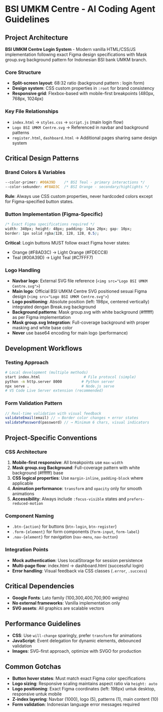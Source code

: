 # BSI UMKM Centre - AI Coding Agent Guidelines

## Project Architecture

**BSI UMKM Centre Login System** - Modern vanilla HTML/CSS/JS implementation following exact Figma design specifications with Mask group.svg background pattern for Indonesian BSI bank UMKM branch.

### Core Structure
- **Split-screen layout**: 68:32 ratio (background pattern : login form)
- **Design system**: CSS custom properties in `:root` for brand consistency
- **Responsive grid**: Flexbox-based with mobile-first breakpoints (480px, 768px, 1024px)

### Key File Relationships
- `index.html` → `styles.css` → `script.js` (main login flow)
- `Logo BSI UMKM Centre.svg` → Referenced in navbar and background patterns
- `register.html`, `dashboard.html` → Additional pages sharing same design system

## Critical Design Patterns

### Brand Colors & Variables
```css
--color-primer: #00A39D    /* BSI Teal - primary interactions */
--color-sekunder: #F8AD3C  /* BSI Orange - secondary/highlights */
```
**Rule**: Always use CSS custom properties, never hardcoded colors except for Figma-specified button states.

### Button Implementation (Figma-Specific)
```css
/* Exact Figma specifications required */
width: 340px; height: 48px; padding: 14px 20px; gap: 10px;
border: 1px solid rgba(128, 128, 128, 0.5);
```
**Critical**: Login buttons MUST follow exact Figma hover states:
- Orange (#F8AD3C) → Light Orange (#FDECC8)
- Teal (#00A39D) → Light Teal (#C7FFF7)

### Logo Handling
- **Navbar logo**: External SVG file reference (`<img src="Logo BSI UMKM Centre.svg">`)
- **Main logo**: Official BSI UMKM Centre SVG positioned sesuai Figma design (`<img src="Logo BSI UMKM Centre.svg">`)
- **Logo positioning**: Absolute position (left: 198px, centered vertically) integrated dengan Break.svg background
- **Background patterns**: Mask group.svg with white background (#ffffff) as per Figma implementation  
- **Mask group.svg Integration**: Full-coverage background with proper masking and white base color
- **Never** use base64 encoding for main logo (performance)

## Development Workflows

### Testing Approach
```bash
# Local development (multiple methods)
start index.html                    # File protocol (simple)
python -m http.server 8000         # Python server
npx serve .                        # Node.js serve
# VS Code Live Server extension (recommended)
```

### Form Validation Pattern
```javascript
// Real-time validation with visual feedback
validateEmail(email) // → Border color changes + error states
validatePassword(password) // → Minimum 6 chars, visual indicators
```

## Project-Specific Conventions

### CSS Architecture
1. **Mobile-first responsive**: All breakpoints use `max-width`
2. **Mask group.svg Background**: Full-coverage pattern with white background (#ffffff) base
3. **CSS logical properties**: Use `margin-inline`, `padding-block` where applicable  
4. **Animation performance**: `transform` and `opacity` only for smooth animations
5. **Accessibility**: Always include `:focus-visible` states and `prefers-reduced-motion`

### Component Naming
- `.btn-{action}` for buttons (`btn-login`, `btn-register`)
- `.form-{element}` for form components (`form-input`, `form-label`)
- `.nav-{element}` for navigation (`nav-menu`, `nav-button`)

### Integration Points
- **Mock authentication**: Uses localStorage for session persistence
- **Multi-page flow**: index.html → dashboard.html (successful login)
- **Error handling**: Visual feedback via CSS classes (`.error`, `.success`)

## Critical Dependencies
- **Google Fonts**: Lato family (100,300,400,700,900 weights)
- **No external frameworks**: Vanilla implementation only
- **SVG assets**: All graphics are scalable vectors

## Performance Guidelines
- **CSS**: Use `will-change` sparingly, prefer `transform` for animations
- **JavaScript**: Event delegation for dynamic elements, debounced validation
- **Images**: SVG-first approach, optimize with SVGO for production

## Common Gotchas
- **Button hover states**: Must match exact Figma color specifications
- **Logo sizing**: Responsive scaling maintains aspect ratio via `height: auto`
- **Logo positioning**: Exact Figma coordinates (left: 198px) untuk desktop, responsive untuk mobile
- **Z-index layering**: Navbar (1000), logo (5), patterns (1), main content (10)
- **Form validation**: Indonesian language error messages required